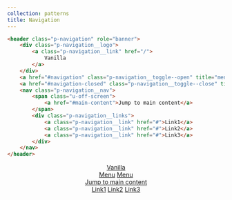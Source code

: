 ```yaml
---
collection: patterns
title: Navigation
---
```


```html
<header class="p-navigation" role="banner">
    <div class="p-navigation__logo">
        <a class="p-navigation__link" href="/">
            Vanilla
        </a>
    </div>
    <a href="#navigation" class="p-navigation__toggle--open" title="menu">Menu</a>
    <a href="#navigation-closed" class="p-navigation__toggle--close" title="close menu">Menu</a>
    <nav class="p-navigation__nav">
        <span class="u-off-screen">
            <a href="#main-content">Jump to main content</a>
        </span>
        <div class="p-navigation__links">
            <a class="p-navigation__link" href="#">Link1</a>
            <a class="p-navigation__link" href="#">Link2</a>
            <a class="p-navigation__link" href="#">Link3</a>
        </div>
    </nav>
</header>
```

<header id="navigation" class="p-navigation" role="banner">
    <div class="p-navigation__logo">
        <a class="p-navigation__link" href="#">
            Vanilla
        </a>
    </div>
    <a href="#navigation" class="p-navigation__toggle--open" title="menu">Menu</a>
    <a href="#navigation-closed" class="p-navigation__toggle--close" title="close menu">Menu</a>
    <nav class="p-navigation__nav" role="navigation">
        <span class="u-off-screen">
            <a href="#main-content">Jump to main content</a>
        </span>
        <div class="p-navigation__links">
            <a class="p-navigation__link" href="#">Link1</a>
            <a class="p-navigation__link" href="#">Link2</a>
            <a class="p-navigation__link" href="#">Link3</a>
        </div>
    </nav>
</header>
